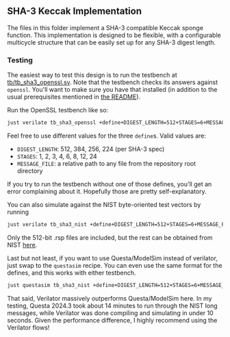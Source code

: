 ## SHA-3 Keccak Implementation

The files in this folder implement a SHA-3 compatible Keccak sponge function. This implementation
is designed to be flexible, with a configurable multicycle structure that can be easily set up for
any SHA-3 digest length.

### Testing

The easiest way to test this design is to run the testbench at
[tb/tb_sha3_openssl.sv](https://github.com/infinitymdm/penguin/blob/main/tb/tb_sha3_openssl.sv).
Note that the testbench checks its answers against `openssl`. You'll want to make sure you have
that installed (in addition to the usual prerequisites mentioned in
[the README](https://github.com/infinitymdm/penguin/tree/main?tab=readme-ov-file)).

Run the OpenSSL testbench like so:

```bash
just verilate tb_sha3_openssl +define+DIGEST_LENGTH=512+STAGES=6+MESSAGE_FILE=README.md
```

Feel free to use different values for the three `define`s. Valid values are:
- `DIGEST_LENGTH`: 512, 384, 256, 224 (per SHA-3 spec)
- `STAGES`: 1, 2, 3, 4, 6, 8, 12, 24
- `MESSAGE_FILE`: a relative path to any file from the repository root directory

If you try to run the testbench without one of those defines, you'll get an error complaining about
it. Hopefully those are pretty self-explanatory.

You can also simulate against the NIST byte-oriented test vectors by running

```bash
just verilate tb_sha3_nist +define+DIGEST_LENGTH=512+STAGES=6+MESSAGE_FILE=tb/SHA3_512LongMsg.rsp
```

Only the 512-bit .rsp files are included, but the rest can be obtained from NIST
[here](https://csrc.nist.gov/Projects/Cryptographic-Algorithm-Validation-Program/Secure-Hashing).

Last but not least, if you want to use Questa/ModelSim instead of verilator, just swap to the
`questasim` recipe. You can even use the same format for the defines, and this works with either
testbench.

```bash
just questasim tb_sha3_nist +define+DIGEST_LENGTH=512+STAGES=6+MESSAGE_FILE=tb/SHA3_512LongMsg.rsp
```

That said, Verilator massively outperforms Questa/ModelSim here. In my testing, Questa 2024.3 took
about 14 minutes to run through the NIST long messages, while Verilator was done compiling and
simulating in under 10 seconds. Given the performance difference, I highly recommend using the
Verilator flows!
